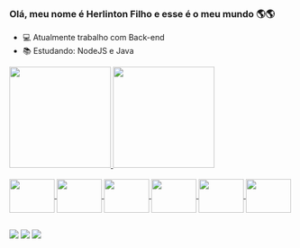 ### Olá, meu nome é Herlinton Filho e esse é o meu mundo 🌎🌎

- 💻 Atualmente trabalho com Back-end
- 📚 Estudando: NodeJS e Java

<div style="center">
  <a href="https://github.com/LucasF4">
  <img height="180em" src="https://github-readme-stats.vercel.app/api?username=HerlintonFilho&show_icons=true&theme=tokyonight&include_all_commits=true&count_private=true" />
  <img height="180em" src="https://github-readme-stats.vercel.app/api/top-langs/?username=HerlintonFilho&layout=compact&langs_count=7&theme=tokyonight"/>
</div>

<div style="display: inline_block"><br>
  <img align="center" height="60" width="80" src="https://cdn.jsdelivr.net/gh/devicons/devicon/icons/javascript/javascript-original.svg" />
  <img align="center" height="60" width="80" src="https://cdn.jsdelivr.net/gh/devicons/devicon/icons/html5/html5-original.svg" />
  <img align="center" height="60" width="80" src="https://cdn.jsdelivr.net/gh/devicons/devicon/icons/css3/css3-original.svg" />
  <img align="center" height="60" width="80" src="https://cdn.jsdelivr.net/gh/devicons/devicon/icons/nodejs/nodejs-original-wordmark.svg" />
  <img align="center" height="60" width="80" src="https://cdn.jsdelivr.net/gh/devicons/devicon/icons/bootstrap/bootstrap-original.svg" />
  <img align="center" height="60" width="80" src="https://cdn.jsdelivr.net/gh/devicons/devicon/icons/vuejs/vuejs-original-wordmark.svg" />
</div>

##

<div>
  <a href="https://www.linkedin.com/in/herlinton-filho-623974238/"><img src="https://img.shields.io/badge/LinkedIn-0077B5?style=for-the-badge&logo=linkedin&logoColor=white" target="_blank" /></a>
  <a href="mailto:herlintoborba5@gmail.com"><img src="https://img.shields.io/badge/Gmail-D14836?style=for-the-badge&logo=gmail&logoColor=white" /></a>
  <a href="https://www.instagram.com/herlinton_filho/"><img src="https://img.shields.io/badge/Instagram-E4405F?style=for-the-badge&logo=instagram&logoColor=white" /></a>
</div>
